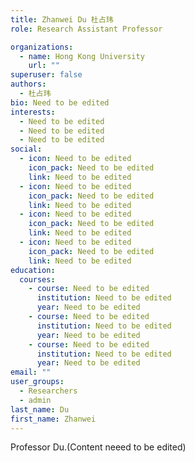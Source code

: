 ```yaml
---
title: Zhanwei Du 杜占玮
role: Research Assistant Professor

organizations:
  - name: Hong Kong University
    url: ""
superuser: false
authors:
  - 杜占玮
bio: Need to be edited
interests:
  - Need to be edited
  - Need to be edited
  - Need to be edited
social:
  - icon: Need to be edited
    icon_pack: Need to be edited
    link: Need to be edited
  - icon: Need to be edited
    icon_pack: Need to be edited
    link: Need to be edited
  - icon: Need to be edited
    icon_pack: Need to be edited
    link: Need to be edited
  - icon: Need to be edited
    icon_pack: Need to be edited
    link: Need to be edited
education:
  courses:
    - course: Need to be edited
      institution: Need to be edited
      year: Need to be edited
    - course: Need to be edited
      institution: Need to be edited
      year: Need to be edited
    - course: Need to be edited
      institution: Need to be edited
      year: Need to be edited
email: ""
user_groups:
  - Researchers
  - admin
last_name: Du
first_name: Zhanwei
---
```


Professor Du.(Content neeed to be edited)
